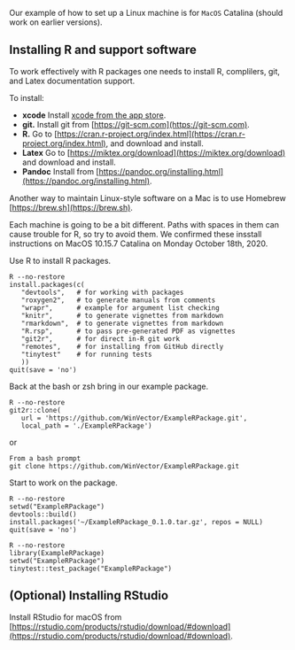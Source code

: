 
Our example of how to set up a Linux machine is for `MacOS` Catalina (should work on earlier versions).


## Installing R and support software

To work effectively with R packages one needs to install R, complilers, git, and Latex documentation support.

To install:

  * **xcode** Install [xcode from the app store](https://apps.apple.com/us/app/xcode/id497799835).
  * **git.** Install git from [https://git-scm.com](https://git-scm.com).
  * **R.** Go to [https://cran.r-project.org/index.html](https://cran.r-project.org/index.html), and download and install.
  * **Latex** Go to [https://miktex.org/download](https://miktex.org/download) and download and install.
  * **Pandoc** Install from [https://pandoc.org/installing.html](https://pandoc.org/installing.html).

Another way to maintain Linux-style software on a Mac is to use Homebrew [https://brew.sh](https://brew.sh).

Each machine is going to be a bit different. Paths with spaces in them can cause trouble for R, so try to avoid them. We confirmed these insstall instructions on MacOS 10.15.7 Catalina on Monday October 18th, 2020.
    
Use R to install R packages.

    R --no-restore
    install.packages(c(
       "devtools",   # for working with packages
       "roxygen2",   # to generate manuals from comments
       "wrapr",      # example for argument list checking
       "knitr",      # to generate vignettes from markdown
       "rmarkdown",  # to generate vignettes from markdown
       "R.rsp",      # to pass pre-generated PDF as vignettes
       "git2r",      # for direct in-R git work
       "remotes",    # for installing from GitHub directly
       "tinytest"    # for running tests
       ))
    quit(save = 'no')


Back at the bash or zsh bring in our example package.

    R --no-restore
    git2r::clone(
       url = 'https://github.com/WinVector/ExampleRPackage.git',
       local_path = './ExampleRPackage')

or

    From a bash prompt
    git clone https://github.com/WinVector/ExampleRPackage.git
    
Start to work on the package.

    R --no-restore
    setwd("ExampleRPackage")
    devtools::build()
    install.packages('~/ExampleRPackage_0.1.0.tar.gz', repos = NULL)
    quit(save = 'no')
    
    R --no-restore
    library(ExampleRPackage)
    setwd("ExampleRPackage")
    tinytest::test_package("ExampleRPackage")

## (Optional) Installing RStudio


Install RStudio for macOS from [https://rstudio.com/products/rstudio/download/#download](https://rstudio.com/products/rstudio/download/#download).
